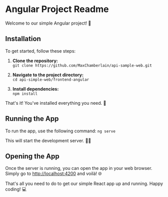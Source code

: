 # Angular Project Readme

Welcome to our simple Angular project! 🚀

## Installation

To get started, follow these steps:

1. **Clone the repository:**  
```git clone https://github.com/MaxChamberlain/api-sample-web.git```

2. **Navigate to the project directory:**  
```cd api-simple-web/frontend-angular```

3. **Install dependencies:**  
```npm install```

That's it! You've installed everything you need. 🎉

## Running the App

To run the app, use the following command:
```ng serve```

This will start the development server. 🏃‍♂️

## Opening the App

Once the server is running, you can open the app in your web browser.  
Simply go to [http://localhost:4200](http://localhost:4200) and voilà! 🌐

That's all you need to do to get our simple React app up and running. Happy coding! 💻
